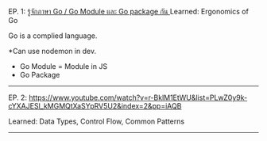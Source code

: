 EP. 1: [รู้จักภาษา Go / Go Module และ Go package กัน ](https://www.youtube.com/watch?v=KnwwdVBdmzg&list=PLwZ0y9k-cYXAJESl_kMGMQtXaSYpRV5U2&index=1&pp=iAQB)
Learned: Ergonomics of Go

Go is a complied language. 

*Can use nodemon in dev. 

- Go Module =  Module in JS
- Go Package

-----
EP. 2: https://www.youtube.com/watch?v=r-BklM1EtWU&list=PLwZ0y9k-cYXAJESl_kMGMQtXaSYpRV5U2&index=2&pp=iAQB

Learned: Data Types, Control Flow, Common Patterns

-----